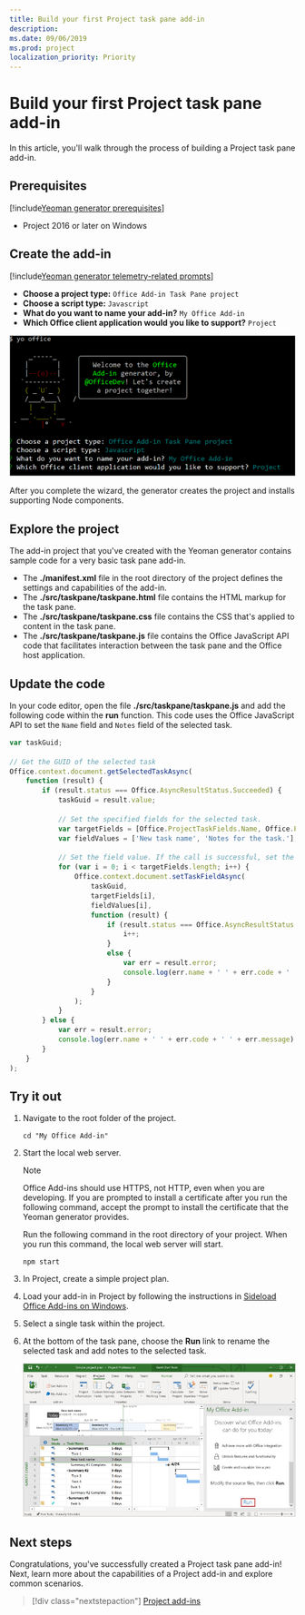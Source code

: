 ```yaml
---
title: Build your first Project task pane add-in
description: 
ms.date: 09/06/2019
ms.prod: project
localization_priority: Priority
---
```


# Build your first Project task pane add-in

In this article, you'll walk through the process of building a Project task pane add-in.

## Prerequisites

[!include[Yeoman generator prerequisites](../includes/quickstart-yo-prerequisites.md)]

- Project 2016 or later on Windows

## Create the add-in

[!include[Yeoman generator telemetry-related prompts](../includes/yo-office-command-guidance.md)]

- **Choose a project type:** `Office Add-in Task Pane project`
- **Choose a script type:** `Javascript`
- **What do you want to name your add-in?** `My Office Add-in`
- **Which Office client application would you like to support?** `Project`

![A screenshot of the prompts and answers for the Yeoman generator](../images/yo-office-project.png)

After you complete the wizard, the generator creates the project and installs supporting Node components.

## Explore the project

The add-in project that you've created with the Yeoman generator contains sample code for a very basic task pane add-in. 

- The **./manifest.xml** file in the root directory of the project defines the settings and capabilities of the add-in.
- The **./src/taskpane/taskpane.html** file contains the HTML markup for the task pane.
- The **./src/taskpane/taskpane.css** file contains the CSS that's applied to content in the task pane.
- The **./src/taskpane/taskpane.js** file contains the Office JavaScript API code that facilitates interaction between the task pane and the Office host application.

## Update the code

In your code editor, open the file **./src/taskpane/taskpane.js** and add the following code within the **run** function. This code uses the Office JavaScript API to set the `Name` field and `Notes` field of the selected task.

```js
var taskGuid;

// Get the GUID of the selected task
Office.context.document.getSelectedTaskAsync(
    function (result) {
        if (result.status === Office.AsyncResultStatus.Succeeded) {
            taskGuid = result.value;

            // Set the specified fields for the selected task.
            var targetFields = [Office.ProjectTaskFields.Name, Office.ProjectTaskFields.Notes];
            var fieldValues = ['New task name', 'Notes for the task.'];

            // Set the field value. If the call is successful, set the next field.
            for (var i = 0; i < targetFields.length; i++) {
                Office.context.document.setTaskFieldAsync(
                    taskGuid,
                    targetFields[i],
                    fieldValues[i],
                    function (result) {
                        if (result.status === Office.AsyncResultStatus.Succeeded) {
                            i++;
                        }
                        else {
                            var err = result.error;
                            console.log(err.name + ' ' + err.code + ' ' + err.message);
                        }
                    }
                );
            }
        } else {
            var err = result.error;
            console.log(err.name + ' ' + err.code + ' ' + err.message);
        }
    }
);
```

## Try it out

1. Navigate to the root folder of the project.

    ```command&nbsp;line
    cd "My Office Add-in"
    ```

2. Start the local web server.

    > [!NOTE]
    > Office Add-ins should use HTTPS, not HTTP, even when you are developing. If you are prompted to install a certificate after you run the following command, accept the prompt to install the certificate that the Yeoman generator provides.

    Run the following command in the root directory of your project. When you run this command, the local web server will start.

    ```command&nbsp;line
    npm start
    ```

3. In Project, create a simple project plan.

4. Load your add-in in Project by following the instructions in [Sideload Office Add-ins on Windows](../testing/create-a-network-shared-folder-catalog-for-task-pane-and-content-add-ins.md).

5. Select a single task within the project.

6. At the bottom of the task pane, choose the **Run** link to rename the selected task and add notes to the selected task.

    ![Screenshot of the Project application with the task pane add-in loaded](../images/project-quickstart-addin-1.png)

## Next steps

Congratulations, you've successfully created a Project task pane add-in! Next, learn more about the capabilities of a Project add-in and explore common scenarios.

> [!div class="nextstepaction"]
> [Project add-ins](../project/project-add-ins.md)

